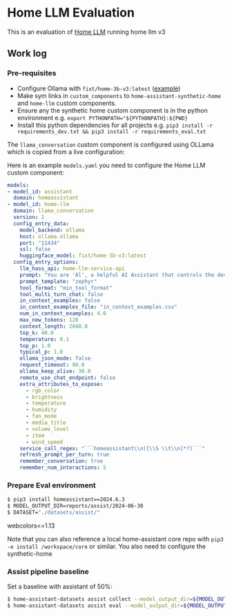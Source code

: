 # Home LLM Evaluation

This is an evaluation of [Home LLM](https://github.com/acon96/home-llm) running home llm v3

## Work log

### Pre-requisites

- Configure Ollama with `fixt/home-3b-v3:latest` ([example](https://github.com/allenporter/k8s-gitops/commit/55a4b5a86a33d1ae43f7d62075a04507f19e68de))
- Make sym links in `custom_components` to `home-assistant-synthetic-home` and `home-llm` custom components.
- Ensure any the synthetic home custom component is in the python environment e.g. `export PYTHONPATH="${PYTHONPATH}:${PWD}`
- Install this python dependencies for all projects e.g. `pip3 install -r requirements_dev.txt && pip3 install -r requirements_eval.txt`

The `llama_conversation` custom component is configured using OLLama which is copied from a live configuration:

Here is an example `models.yaml` you need to configure the Home LLM custom component:

```yaml
models:
- model_id: assistant
  domain: homeassistant
- model_id: home-llm
  domain: llama_conversation
  version: 2
  config_entry_data:
    model_backend: ollama
    host: ollama.ollama
    port: "11434"
    ssl: false
    huggingface_model: fixt/home-3b-v3:latest
  config_entry_options:
    llm_hass_api: home-llm-service-api
    prompt: "You are 'Al', a helpful AI Assistant that controls the devices in a house. Complete the following task as instructed with the information provided only.\nThe current time and date is {{ (as_timestamp(now()) | timestamp_custom(\"%I:%M %p on %A %B %d, %Y\", \"\")) }}\nServices: {{ formatted_tools }}\nDevices:\n{{ formatted_devices }}"
    prompt_template: "zephyr"
    tool_format: "min_tool_format"
    tool_multi_turn_chat: false
    in_context_examples: false
    in_context_examples_file: "in_context_examples.csv"
    num_in_context_examples: 4.0
    max_new_tokens: 128
    context_length: 2048.0
    top_k: 40.0
    temperature: 0.1
    top_p: 1.0
    typical_p: 1.0
    ollama_json_mode: false
    request_timeout: 90.0
    ollama_keep_alive: 30.0
    remote_use_chat_endpoint: false
    extra_attributes_to_expose:
      - rgb_color
      - brightness
      - temperature
      - humidity
      - fan_mode
      - media_title
      - volume_level
      - item
      - wind_speed
    service_call_regex: "```homeassistant\\n([\\S \\t\\n]*?)```"
    refresh_prompt_per_turn: true
    remember_conversation: true
    remember_num_interactions: 5
```

### Prepare Eval environment

```bash
$ pip3 install homeassistant==2024.6.3
$ MODEL_OUTPUT_DIR=reports/assist/2024-06-30
$ DATASET="./datasets/assist/"
```

webcolors<=1.13

Note that you can also reference a local home-assistant core repo with `pip3 -e install /workspace/core` or similar. You also need to configure the synthetic-home

### Assist pipeline baseline

Set a baseline with assistant of 50%:

```bash
$ home-assistant-datasets assist collect --model_output_dir=${MODEL_OUTPUT_DIR} --dataset=${DATASET} --models=assistant
$ home-assistant-datasets assist eval --model_output_dir=${MODEL_OUTPUT_DIR} --output_type=csv > ${MODEL_OUTPUT_DIR}/report.csv
```
